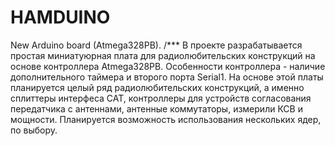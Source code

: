 # HAMDUINO
New Arduino board (Atmega328PB).
/***
В проекте разрабатывается простая миниатуюрная плата для радиолюбительских конструкций
на основе контроллера Atmega328PB. Особенности контроллера - наличие дополнительного таймера
и второго порта Serial1.
На основе этой платы планируется целый ряд радиолюбительских конструкций, а именно сплиттеры
интерфеса CAT, контроллеры для устройств согласования передатчика с антеннами, антенные
коммутаторы, измерили КСВ и мощности.
Планируется возможность использования нескольких ядер, по выбору.
